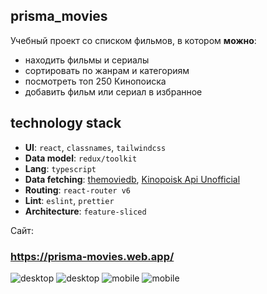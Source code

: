 ## prisma_movies

Учебный проект со списком фильмов, в котором **можно**:

- находить фильмы и сериалы
- сортировать по жанрам и категориям
- посмотреть топ 250 Кинопоиска
- добавить фильм или сериал в избранное

## technology stack

- **UI**: `react`, `classnames`, `tailwindcss`
- **Data model**: `redux/toolkit`
- **Lang**: `typescript`
- **Data fetching**: [themoviedb](https://developers.themoviedb.org/), [Kinopoisk Api Unofficial](https://kinopoiskapiunofficial.tech)
- **Routing**: `react-router v6`
- **Lint**: `eslint`, `prettier`
- **Architecture**: `feature-sliced`

Сайт:

### https://prisma-movies.web.app/

![desktop](https://i.ibb.co/6tkLxhV/2022-05-24-12-42-12.png)
![desktop](https://i.ibb.co/6Fq4BhP/2022-05-24-12-42-32.png)
![mobile](https://i.ibb.co/pbg2QJV/Screenshot-2022-05-24-12-46-53-87-1ffb234d33525882661a5a8d47829dc1.jpg)
![mobile](https://i.ibb.co/bNKVL4j/Screenshot-2022-05-24-12-48-27-20-1ffb234d33525882661a5a8d47829dc1.jpg)
